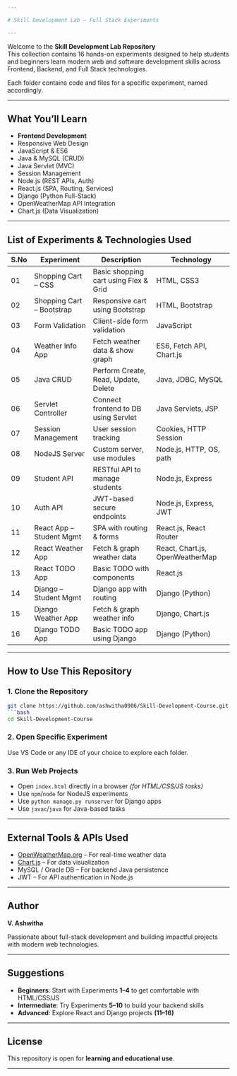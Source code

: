 ```yaml
---

# Skill Development Lab – Full Stack Experiments

---
```

Welcome to the **Skill Development Lab Repository**  
This collection contains 16 hands-on experiments designed to help students and beginners learn modern web and software development skills across Frontend, Backend, and Full Stack technologies.

Each folder contains code and files for a specific experiment, named accordingly.

---

## What You’ll Learn

- **Frontend Development**
- Responsive Web Design
- JavaScript & ES6
- Java & MySQL (CRUD)
- Java Servlet (MVC)
- Session Management
- Node.js (REST APIs, Auth)
- React.js (SPA, Routing, Services)
- Django (Python Full-Stack)
- OpenWeatherMap API Integration
- Chart.js (Data Visualization)

---

## List of Experiments & Technologies Used

| S.No | Experiment                 | Description                              | Technology                     |
|------|----------------------------|------------------------------------------|--------------------------------|
| 01   | Shopping Cart – CSS        | Basic shopping cart using Flex & Grid    | HTML, CSS3                     |
| 02   | Shopping Cart – Bootstrap  | Responsive cart using Bootstrap          | HTML, Bootstrap                |
| 03   | Form Validation            | Client-side form validation              | JavaScript                     |
| 04   | Weather Info App           | Fetch weather data & show graph          | ES6, Fetch API, Chart.js       |
| 05   | Java CRUD                  | Perform Create, Read, Update, Delete     | Java, JDBC, MySQL              |
| 06   | Servlet Controller         | Connect frontend to DB using Servlet     | Java Servlets, JSP             |
| 07   | Session Management         | User session tracking                    | Cookies, HTTP Session          |
| 08   | NodeJS Server              | Custom server, use modules               | Node.js, HTTP, OS, path        |
| 09   | Student API                | RESTful API to manage students           | Node.js, Express               |
| 10   | Auth API                   | JWT-based secure endpoints               | Node.js, Express, JWT          |
| 11   | React App – Student Mgmt   | SPA with routing & forms                 | React.js, React Router         |
| 12   | React Weather App          | Fetch & graph weather data               | React, Chart.js, OpenWeatherMap|
| 13   | React TODO App             | Basic TODO with components               | React.js                       |
| 14   | Django – Student Mgmt      | Django app with routing                  | Django (Python)                |
| 15   | Django Weather App         | Fetch & graph weather info               | Django, Chart.js               |
| 16   | Django TODO App            | Basic TODO app using Django              | Django (Python)                |

---

## How to Use This Repository

### 1. Clone the Repository
```bash
git clone https://github.com/ashwitha0906/Skill-Development-Course.git
```bash
cd Skill-Development-Course
````

### 2. Open Specific Experiment

Use VS Code or any IDE of your choice to explore each folder.

### 3. Run Web Projects

* Open `index.html` directly in a browser *(for HTML/CSS/JS tasks)*
* Use `npm`/`node` for NodeJS experiments
* Use `python manage.py runserver` for Django apps
* Use `javac`/`java` for Java-based tasks

---

## External Tools & APIs Used

* [OpenWeatherMap.org](https://openweathermap.org/) – For real-time weather data
* [Chart.js](https://www.chartjs.org/) – For data visualization
* MySQL / Oracle DB – For backend Java persistence
* JWT – For API authentication in Node.js

---

## Author

**V. Ashwitha**

Passionate about full-stack development and building impactful projects with modern web technologies.

---

## Suggestions

* **Beginners**: Start with Experiments **1–4** to get comfortable with HTML/CSS/JS
* **Intermediate**: Try Experiments **5–10** to build your backend skills
* **Advanced**: Explore React and Django projects **(11–16)**

---

## License

This repository is open for **learning and educational use**.

---
